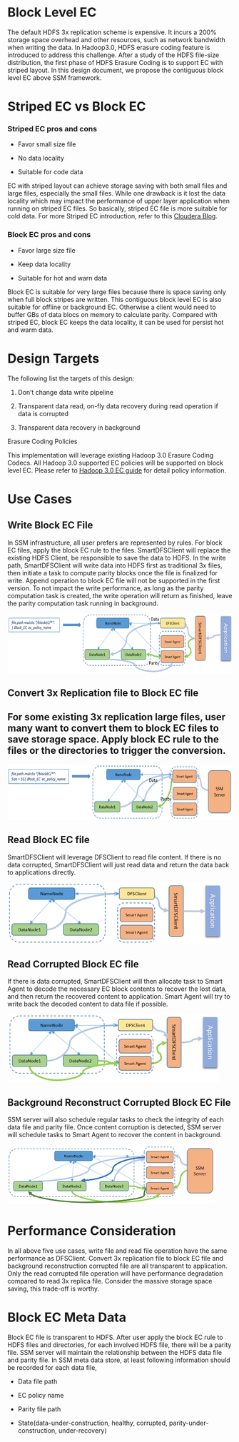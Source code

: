 Block Level EC 
===============

The default HDFS 3x replication scheme is expensive. It incurs a 200%
storage space overhead and other resources, such as network bandwidth
when writing the data. In Hadoop3.0, HDFS erasure coding feature is
introduced to address this challenge. After a study of the HDFS
file-size distribution, the first phase of HDFS Erasure Coding is to
support EC with striped layout. In this design document, we propose the
contiguous block level EC above SSM framework.

Striped EC vs Block EC
======================

### Striped EC pros and cons

-   Favor small size file

-   No data locality

-   Suitable for code data

EC with striped layout can achieve storage saving with both small files
and large files, especially the small files. While one drawback is it
lost the data locality which may impact the performance of upper layer
application when running on striped EC files. So basically, striped EC
file is more suitable for cold data. For more Striped EC introduction,
refer to this [Cloudera
Blog](https://blog.cloudera.com/blog/2015/09/introduction-to-hdfs-erasure-coding-in-apache-hadoop/).

### Block EC pros and cons

-   Favor large size file

-   Keep data locality

-   Suitable for hot and warn data

Block EC is suitable for very large files because there is space saving
only when full block stripes are written. This contiguous block level EC
is also suitable for offline or background EC. Otherwise a client would
need to buffer GBs of data blocs on memory to calculate parity. Compared
with striped EC, block EC keeps the data locality, it can be used for
persist hot and warm data.

Design Targets 
===============

The following list the targets of this design:

1. Don’t change data write pipeline

2. Transparent data read, on-fly data recovery during read operation if
data is corrupted

2. Transparent data recovery in background

Erasure Coding Policies

This implementation will leverage existing Hadoop 3.0 Erasure Coding
Codecs. All Hadoop 3.0 supported EC policies will be supported on block
level EC. Please refer to [Hadoop 3.0 EC
guide](https://hadoop.apache.org/docs/current/hadoop-project-dist/hadoop-hdfs/HDFSErasureCoding.html)
for detail policy information.

Use Cases
=========

Write Block EC File
-------------------

In SSM infrastructure, all user prefers are represented by rules. For
block EC files, apply the block EC rule to the files. SmartDFSClient
will replace the existing HDFS Client, be responsible to save the data
to HDFS. In the write path, SmartDFSClient will write data into HDFS
first as traditional 3x files, then initiate a task to compute parity
blocks once the file is finalized for write. Append operation to block
EC file will not be supported in the first version. To not impact the
write performance, as long as the parity computation task is created,
the write operation will return as finished, leave the parity
computation task running in background.

<img src="./block-ec-write.png" width="624" height="134" />

Convert 3x Replication file to Block EC file
--------------------------------------------

For some existing 3x replication large files, user many want to convert them to block EC files to save storage space. Apply block EC rule to the files or the directories to trigger the conversion. 
-----------------------------------------------------------------------------------------------------------------------------------------------------------------------------------------------------

<img src="./block-ec-convert.png" width="624" height="125" />

Read Block EC file 
-------------------

SmartDFSClient will leverage DFSClient to read file content. If there is no data
corrupted, SmartDFSClient will just read data and return the data back
to applications directly.

<img src="./block-ec-read.png" width="481" height="139" />

Read Corrupted Block EC file
----------------------------

If there is data corrupted, SmartDFSClient will then allocate task to
Smart Agent to decode the necessary EC block contents to recover the
lost data, and then return the recovered content to application. Smart
Agent will try to write back the decoded content to data file if
possible.

<img src="./block-ec-read-recovery.png" width="475" height="153" />

Background Reconstruct Corrupted Block EC File
----------------------------

SSM server will also schedule regular tasks to check the integrity of each data file and
parity file. Once content corruption is detected, SSM server will
schedule tasks to Smart Agent to recover the content in background.

<img src="./block-ec-recovery-in-background.png" width="465" height="134" />

Performance Consideration
=========================

In all above five use cases, write file and read file operation have the
same performance as DFSClient. Convert 3x replication file to block EC
file and background reconstruction corrupted file are all transparent to
application. Only the read corrupted file operation will have
performance degradation compared to read 3x replica file. Consider the
massive storage space saving, this trade-off is worthy.

Block EC Meta Data
==================

Block EC file is transparent to HDFS. After user apply the block EC rule
to HDFS files and directories, for each involved HDFS file, there will
be a parity file. SSM server will maintain the relationship between the
HDFS data file and parity file. In SSM meta data store, at least
following information should be recorded for each data file,

-   Data file path

-   EC policy name

-   Parity file path

-   State(data-under-construction, healthy, corrupted,
    parity-under-construction, under-recovery)


